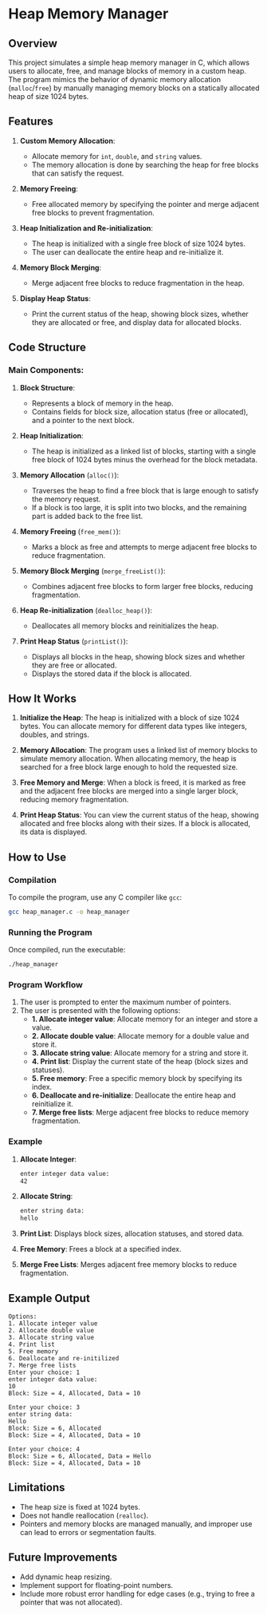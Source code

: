 # Heap Memory Manager

## Overview

This project simulates a simple heap memory manager in C, which allows users to allocate, free, and manage blocks of memory in a custom heap. The program mimics the behavior of dynamic memory allocation (`malloc`/`free`) by manually managing memory blocks on a statically allocated heap of size 1024 bytes.

## Features

1. **Custom Memory Allocation**:
   - Allocate memory for `int`, `double`, and `string` values.
   - The memory allocation is done by searching the heap for free blocks that can satisfy the request.

2. **Memory Freeing**:
   - Free allocated memory by specifying the pointer and merge adjacent free blocks to prevent fragmentation.

3. **Heap Initialization and Re-initialization**:
   - The heap is initialized with a single free block of size 1024 bytes.
   - The user can deallocate the entire heap and re-initialize it.

4. **Memory Block Merging**:
   - Merge adjacent free blocks to reduce fragmentation in the heap.

5. **Display Heap Status**:
   - Print the current status of the heap, showing block sizes, whether they are allocated or free, and display data for allocated blocks.

## Code Structure

### Main Components:

1. **Block Structure**:
   - Represents a block of memory in the heap.
   - Contains fields for block size, allocation status (free or allocated), and a pointer to the next block.

2. **Heap Initialization**:
   - The heap is initialized as a linked list of blocks, starting with a single free block of 1024 bytes minus the overhead for the block metadata.

3. **Memory Allocation** (`alloc()`):
   - Traverses the heap to find a free block that is large enough to satisfy the memory request.
   - If a block is too large, it is split into two blocks, and the remaining part is added back to the free list.
   
4. **Memory Freeing** (`free_mem()`):
   - Marks a block as free and attempts to merge adjacent free blocks to reduce fragmentation.

5. **Memory Block Merging** (`merge_freeList()`):
   - Combines adjacent free blocks to form larger free blocks, reducing fragmentation.

6. **Heap Re-initialization** (`dealloc_heap()`):
   - Deallocates all memory blocks and reinitializes the heap.

7. **Print Heap Status** (`printList()`):
   - Displays all blocks in the heap, showing block sizes and whether they are free or allocated.
   - Displays the stored data if the block is allocated.

## How It Works

1. **Initialize the Heap**:
   The heap is initialized with a block of size 1024 bytes. You can allocate memory for different data types like integers, doubles, and strings.

2. **Memory Allocation**:
   The program uses a linked list of memory blocks to simulate memory allocation. When allocating memory, the heap is searched for a free block large enough to hold the requested size.

3. **Free Memory and Merge**:
   When a block is freed, it is marked as free and the adjacent free blocks are merged into a single larger block, reducing memory fragmentation.

4. **Print Heap Status**:
   You can view the current status of the heap, showing allocated and free blocks along with their sizes. If a block is allocated, its data is displayed.

## How to Use

### Compilation

To compile the program, use any C compiler like `gcc`:

```bash
gcc heap_manager.c -o heap_manager
```

### Running the Program

Once compiled, run the executable:

```bash
./heap_manager
```

### Program Workflow

1. The user is prompted to enter the maximum number of pointers.
2. The user is presented with the following options:
   - **1. Allocate integer value**: Allocate memory for an integer and store a value.
   - **2. Allocate double value**: Allocate memory for a double value and store it.
   - **3. Allocate string value**: Allocate memory for a string and store it.
   - **4. Print list**: Display the current state of the heap (block sizes and statuses).
   - **5. Free memory**: Free a specific memory block by specifying its index.
   - **6. Deallocate and re-initialize**: Deallocate the entire heap and reinitialize it.
   - **7. Merge free lists**: Merge adjacent free blocks to reduce memory fragmentation.

### Example

1. **Allocate Integer**:
   ```bash
   enter integer data value:
   42
   ```

2. **Allocate String**:
   ```bash
   enter string data:
   hello
   ```

3. **Print List**:
   Displays block sizes, allocation statuses, and stored data.

4. **Free Memory**:
   Frees a block at a specified index.

5. **Merge Free Lists**:
   Merges adjacent free memory blocks to reduce fragmentation.

## Example Output

```
Options:
1. Allocate integer value
2. Allocate double value
3. Allocate string value
4. Print list
5. Free memory
6. Deallocate and re-initilized
7. Merge free lists
Enter your choice: 1
enter integer data value:
10
Block: Size = 4, Allocated, Data = 10

Enter your choice: 3
enter string data:
Hello
Block: Size = 6, Allocated
Block: Size = 4, Allocated, Data = 10

Enter your choice: 4
Block: Size = 6, Allocated, Data = Hello
Block: Size = 4, Allocated, Data = 10
```

## Limitations

- The heap size is fixed at 1024 bytes.
- Does not handle reallocation (`realloc`).
- Pointers and memory blocks are managed manually, and improper use can lead to errors or segmentation faults.

## Future Improvements

- Add dynamic heap resizing.
- Implement support for floating-point numbers.
- Include more robust error handling for edge cases (e.g., trying to free a pointer that was not allocated).
